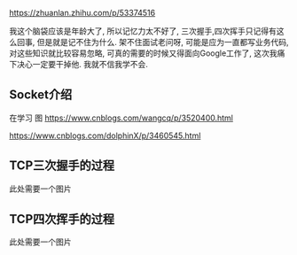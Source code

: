 https://zhuanlan.zhihu.com/p/53374516

我这个脑袋应该是年龄大了, 所以记忆力太不好了, 三次握手,四次挥手只记得有这么回事, 但是就是记不住为什么. 架不住面试老问呀, 可能是应为一直都写业务代码,
对这些知识就比较容易忽略, 可真的需要的时候又得面向Google工作了, 这次我痛下决心一定要干掉他. 我就不信我学不会.
## Socket介绍
在学习
图
https://www.cnblogs.com/wangcq/p/3520400.html

https://www.cnblogs.com/dolphinX/p/3460545.html
## TCP三次握手的过程
此处需要一个图片

## TCP四次挥手的过程
此处需要一个图片